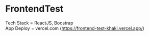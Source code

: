 # FrontendTest
Tech Stack = ReactJS, Boostrap 
<br/>
App Deploy = vercel.com (https://frontend-test-khaki.vercel.app/)
